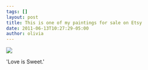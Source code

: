 ```yaml
---
tags: []
layout: post
title: This is one of my paintings for sale on Etsy
date: 2011-06-13T10:27:29-05:00
author: olivia
---
```


![](/media/lmqlpufC7D1qga9s2o1_1280.jpg)

'Love is Sweet.'
